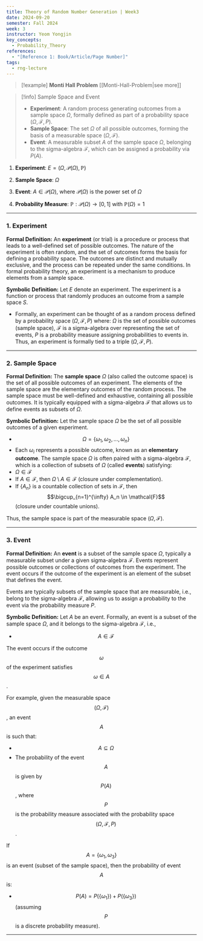 ```yaml
---
title: Theory of Random Number Generation | Week3
date: 2024-09-20
semester: Fall 2024
week: 3
instructor: Yeom Yongjin
key_concepts:
  - Probability_Theory
references:
  - "[Reference 1: Book/Article/Page Number]"
tags:
  - rng-lecture
---
```


> [!example] **Monti Hall Problem**
> [[Monti-Hall-Problem|see more]]

> [!info] Sample Space and Event
> - **Experiment**: A random process generating outcomes from a sample space $\Omega$, formally defined as part of a probability space $(\Omega, \mathcal{F}, P)$.
> - **Sample Space**: The set $\Omega$ of all possible outcomes, forming the basis of a measurable space $(\Omega, \mathcal{F})$.
> - **Event**: A measurable subset $A$ of the sample space $\Omega$, belonging to the sigma-algebra $\mathcal{F}$, which can be assigned a probability via $P(A)$.

1. **Experiment**:  $E = (\Omega, \mathcal{P}(\Omega), \mathbb{P})$

2. **Sample Space**:  $\Omega$

3. **Event**:  $A \in \mathcal{P}(\Omega)$, where $\mathcal{P}(\Omega)$ is the power set of $\Omega$

4. **Probability Measure**:  $\mathbb{P}: \mathcal{P}(\Omega) \to [0,1]$ with $\mathbb{P}(\Omega) = 1$


---

### 1. **Experiment**

**Formal Definition:**
An **experiment** (or trial) is a procedure or process that leads to a well-defined set of possible outcomes. The nature of the experiment is often random, and the set of outcomes forms the basis for defining a probability space. The outcomes are distinct and mutually exclusive, and the process can be repeated under the same conditions. In formal probability theory, an experiment is a mechanism to produce elements from a sample space.

**Symbolic Definition:**
Let $E$ denote an experiment. The experiment is a function or process that randomly produces an outcome from a sample space $S$.

- Formally, an experiment can be thought of as a random process defined by a probability space $(\Omega, \mathcal{F}, P)$ where: $\Omega$ is the set of possible outcomes (sample space), $\mathcal{F}$ is a sigma-algebra over representing the set of events, $P$ is a probability measure assigning probabilities to events in. Thus, an experiment is formally tied to a triple $(\Omega, \mathcal{F}, P)$.

---

### 2. **Sample Space**

**Formal Definition:**
The **sample space** $\Omega$ (also called the outcome space) is the set of all possible outcomes of an experiment. The elements of the sample space are the elementary outcomes of the random process. The sample space must be well-defined and exhaustive, containing all possible outcomes. It is typically equipped with a sigma-algebra $\mathcal{F}$ that allows us to define events as subsets of $\Omega$.

**Symbolic Definition:** Let the sample space $\Omega$ be the set of all possible outcomes of a given experiment.
- $$ \Omega = \{ \omega_1, \omega_2, \dots, \omega_n \} $$
- Each $\omega_i$ represents a possible outcome, known as an **elementary outcome**.
The sample space $\Omega$ is often paired with a sigma-algebra $\mathcal{F}$, which is a collection of subsets of $\Omega$ (called **events**) satisfying:
- $\Omega \in \mathcal{F}$
- If $A \in \mathcal{F}$, then $\Omega \setminus A \in \mathcal{F}$ (closure under complementation).
- If $\{ A_n \}$ is a countable collection of sets in $\mathcal{F}$, then $$\bigcup_{n=1}^{\infty} A_n \in \mathcal{F}$$ (closure under countable unions).

Thus, the sample space is part of the measurable space $(\Omega, \mathcal{F})$.

---

### 3. **Event**

**Formal Definition:**
An **event** is a subset of the sample space $\Omega$, typically a measurable subset under a given sigma-algebra $\mathcal{F}$. Events represent possible outcomes or collections of outcomes from the experiment. The event occurs if the outcome of the experiment is an element of the subset that defines the event.

Events are typically subsets of the sample space that are measurable, i.e., belong to the sigma-algebra $\mathcal{F}$, allowing us to assign a probability to the event via the probability measure $P$.

**Symbolic Definition:**
Let $A$ be an event. Formally, an event is a subset of the sample space $\Omega$, and it belongs to the sigma-algebra $\mathcal{F}$, i.e.,
- $$ A \in \mathcal{F} $$
  
The event occurs if the outcome $$ \omega $$ of the experiment satisfies $$ \omega \in A $$.

For example, given the measurable space $$ (\Omega, \mathcal{F}) $$, an event $$ A $$ is such that:
- $$ A \subseteq \Omega $$
- The probability of the event $$ A $$ is given by $$ P(A) $$, where $$ P $$ is the probability measure associated with the probability space $$ (\Omega, \mathcal{F}, P) $$.

If $$ A = \{ \omega_1, \omega_3 \} $$ is an event (subset of the sample space), then the probability of event $$ A $$ is:
- $$ P(A) = P(\{ \omega_1 \}) + P(\{ \omega_3 \}) $$ (assuming $$ P $$ is a discrete probability measure).

---





